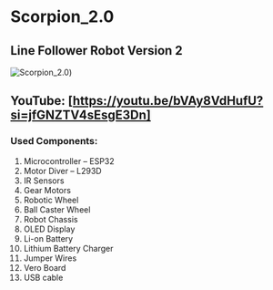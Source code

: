 # Scorpion_2.0
## Line Follower Robot Version 2
![Scorpion_2.0](https://github.com/hasibkyau/Scorpion_2.0_The_Line_Follower_Robot/blob/master/scorpion.jpg))

## YouTube: [https://youtu.be/bVAy8VdHufU?si=jfGNZTV4sEsgE3Dn]

### Used Components:
1.	Microcontroller – ESP32
2.	Motor Diver – L293D
3.	IR Sensors
4.	Gear Motors
5.	Robotic Wheel
6.	Ball Caster Wheel 
7.	Robot Chassis
8.	OLED Display
9.	Li-on Battery
11.	Lithium Battery Charger 
12.	Jumper Wires
14.	Vero Board
15.	USB cable

